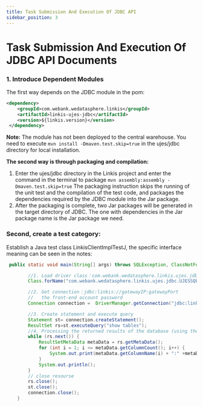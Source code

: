 ```yaml
---
title: Task Submission And Execution Of JDBC API
sidebar_position: 3
---
```


# Task Submission And Execution Of JDBC API Documents
### 1. Introduce Dependent Modules
The first way depends on the JDBC module in the pom:  
```xml
<dependency>
    <groupId>com.webank.wedatasphere.linkis</groupId>
    <artifactId>linkis-ujes-jdbc</artifactId>
    <version>${linkis.version}</version>
 </dependency>
```  
**Note:** The module has not been deployed to the central warehouse. You need to execute `mvn install -Dmaven.test.skip=true` in the ujes/jdbc directory for local installation.

**The second way is through packaging and compilation:**
1. Enter the ujes/jdbc directory in the Linkis project and enter the command in the terminal to package `mvn assembly:assembly -Dmaven.test.skip=true`
The packaging instruction skips the running of the unit test and the compilation of the test code, and packages the dependencies required by the JDBC module into the Jar package.  
2. After the packaging is complete, two Jar packages will be generated in the target directory of JDBC. The one with dependencies in the Jar package name is the Jar package we need.  
### Second, create a test category:
Establish a Java test class LinkisClientImplTestJ, the specific interface meaning can be seen in the notes:  
```java
 public static void main(String[] args) throws SQLException, ClassNotFoundException {

        //1. Load driver class：com.webank.wedatasphere.linkis.ujes.jdbc.UJESSQLDriver
        Class.forName("com.webank.wedatasphere.linkis.ujes.jdbc.UJESSQLDriver");

        //2. Get connection：jdbc:linkis://gatewayIP:gatewayPort
        //   the front-end account password
        Connection connection =  DriverManager.getConnection("jdbc:linkis://127.0.0.1:9001","username","password");

        //3. Create statement and execute query
        Statement st= connection.createStatement();
        ResultSet rs=st.executeQuery("show tables");
        //4. Processing the returned results of the database (using the ResultSet class)
        while (rs.next()) {
            ResultSetMetaData metaData = rs.getMetaData();
            for (int i = 1; i <= metaData.getColumnCount(); i++) {
                System.out.print(metaData.getColumnName(i) + ":" +metaData.getColumnTypeName(i)+": "+ rs.getObject(i) + "    ");
            }
            System.out.println();
        }
        // close resourse
        rs.close();
        st.close();
        connection.close();
    }
```